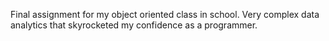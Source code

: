 Final assignment for my object oriented class in school.
Very complex data analytics that skyrocketed my confidence as a programmer.
